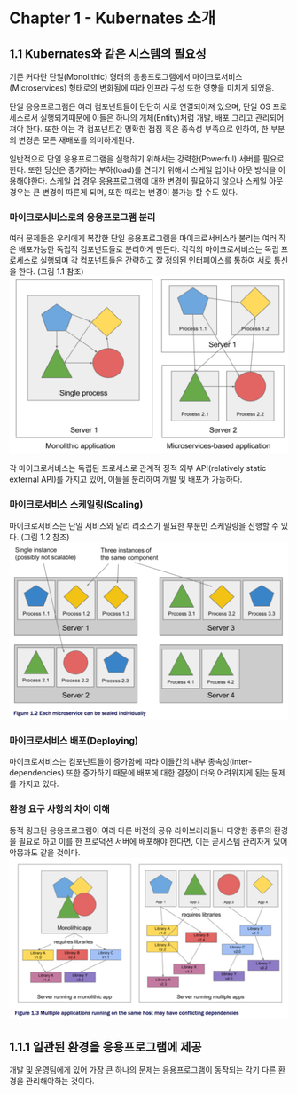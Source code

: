# Chapter 1 - Kubernates 소개


## 1.1 Kubernates와 같은 시스템의 필요성
기존 커다란 단일(Monolithic) 형태의 응용프로그램에서 마이크로서비스(Microservices) 형태로의 변화됨에 따라 인프라 구성 또한 영향을 미치게 되었음.

단일 응용프로그램은 여러 컴포넌트들이 단단히 서로 연결되어져 있으며, 단일 OS 프로세스로서 실행되기때문에 이들은 하나의 개체(Entity)처럼 개발, 배포 그리고 관리되어져야 한다. 또한 이는 각 컴포넌트간 명확한 접점 혹은 종속성 부족으로 인하여, 한 부분의 변경은 모든 재배포를 의미하게된다.

일반적으로 단일 응용프로그램을 실행하기 위해서는 강력한(Powerful) 서버를 필요로 한다. 또한 당신은 증가하는 부하(load)를 견디기 위해서 스케일 업이나 아웃 방식을 이용해야한다. 스케일 업 경우 응용프로그램에 대한 변경이 필요하지 않으나 스케일 아웃 경우는 큰 변경이 따른게 되며, 또한 때로는 변경이 불가능 할 수도 있다.

### 마이크로서비스로의 응용프로그램 분리 
여러 문제들은 우리에게 복잡한 단일 응용프로그램을 마이크로서비스라 불리는 여러 작은 배포가능한 독립적 컴포넌트들로 분리하게 만든다. 각각의 마이크로서비스는 독립 프로세스로 실행되며 각 컴포넌트들은 간략하고 잘 정의된 인터페이스를 통하여 서로 통신을 한다. (그림 1.1 참조)
![](figure1.1.png)

각 마이크로서비스는 독립된 프로세스로 관계적 정적 외부 API(relatively static external API)를 가지고 있어, 이들을 분리하여 개발 및 배포가 가능하다. 

### 마이크로서비스 스케일링(Scaling)
마이크로서비스는 단일 서비스와 달리 리소스가 필요한 부분만 스케일링을 진행할 수 있다. (그림 1.2 참조)
![](figure1.2.png)

### 마이크로서비스 배포(Deploying)
마이크로서비스는 컴포넌트들이 증가함에 따라 이들간의 내부 종속성(inter-dependencies) 또한 증가하기 때문에 배포에 대한 결정이 더욱 어려워지게 된는 문제를 가지고 있다.

### 환경 요구 사항의 차이 이해
동적 링크된 응용프로그램이 여러 다른 버전의 공유 라이브러리들나 다양한 종류의 환경을 필요로 하고 이를 한 프로덕션 서버에 배포해야 한다면, 이는 곧시스템 관리자게 있어 악몽과도 같을 것이다. 
![](figure1.3.png)

## 1.1.1 일관된 환경을 응용프로그램에 제공
개발 및 운영팀에게 있어 가장 큰 하나의 문제는 응용프로그램이 동작되는 각기 다른 환경을 관리해야하는 것이다. 